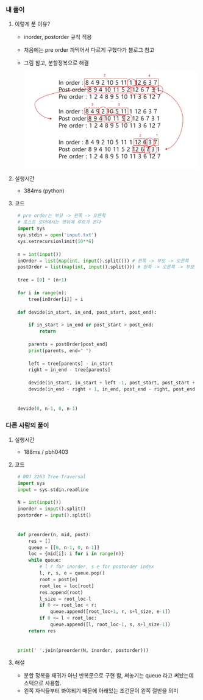### 내 풀이

1. 이렇게 푼 이유?

   - inorder, postorder 규칙 적용

   - 처음에는 pre order 까먹어서 다르게 구했다가 블로그 참고

   - 그림 참고, 분할정복으로 해결

     ![image-20210730205859873](README.assets/image-20210730205859873.png)

2. 실행시간

   - 384ms (python)

3. 코드

   ```python
    # pre order는 부모 -> 왼쪽 -> 오른쪽
    # 포스트 오더에서는 맨뒤에 루트가 온다
    import sys
    sys.stdin = open('input.txt')
    sys.setrecursionlimit(10**6)
    
    n = int(input())
    inOrder = list(map(int, input().split())) # 왼쪽 -> 부모 -> 오른쪽
    postOrder = list(map(int, input().split())) # 왼쪽 -> 오른쪽 -> 부모
    
    tree = [0] * (n+1)
    
    for i in range(n):
        tree[inOrder[i]] = i
    
    def devide(in_start, in_end, post_start, post_end):
    
        if in_start > in_end or post_start > post_end:
            return
    
        parents = postOrder[post_end]
        print(parents, end=" ")
    
        left = tree[parents] - in_start
        right = in_end - tree[parents]
    
        devide(in_start, in_start + left -1, post_start, post_start + left - 1)
        devide(in_end - right + 1, in_end, post_end - right, post_end - 1)
    
    
    devide(0, n-1, 0, n-1)
   ```



### 다른 사람의 풀이

1. 실행시간

   - 188ms / pbh0403

2. 코드

   ```python
    # BOJ 2263 Tree Traversal
    import sys
    input = sys.stdin.readline
    
    N = int(input())
    inorder = input().split()
    postorder = input().split()
    
    
    def preorder(n, mid, post):
        res = []
        queue = [[0, n-1, 0, n-1]]
        loc = {mid[i]: i for i in range(n)}
        while queue:
            # l r for inorder, s e for postorder index
            l, r, s, e = queue.pop()
            root = post[e]
            root_loc = loc[root]
            res.append(root)
            l_size = root_loc-l
            if 0 <= root_loc < r:
                queue.append([root_loc+1, r, s+l_size, e-1])
            if 0 <= l < root_loc:
                queue.append([l, root_loc-1, s, s+l_size-1])
        return res
    
    
    print(' '.join(preorder(N, inorder, postorder)))
   
3. 해설

   - 분할 정복을 재귀가 아닌 반복문으로 구현 함, 써놓기는 queue 라고 써놨는데 스택으로 사용함.
   - 왼쪽 자식들부터 봐야되기 때문에 아래있는 조건문이 왼쪽 절반을 의미